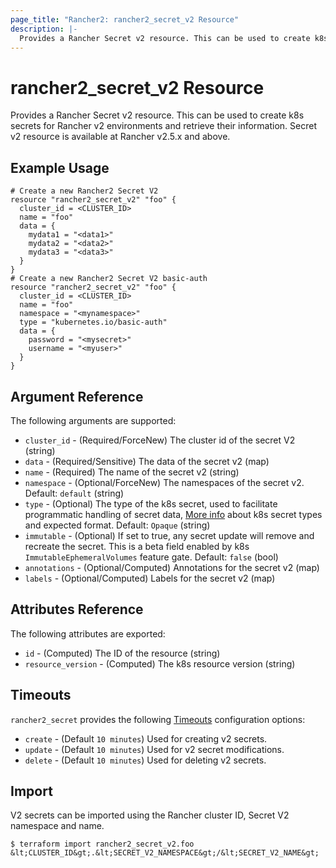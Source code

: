 ```yaml
---
page_title: "Rancher2: rancher2_secret_v2 Resource"
description: |-
  Provides a Rancher Secret v2 resource. This can be used to create k8s secrets for Rancher v2 environments and retrieve their information. Secret v2 resource is available at Rancher v2.5.x and above.
---
```


# rancher2\_secret\_v2 Resource

Provides a Rancher Secret v2 resource. This can be used to create k8s secrets for Rancher v2 environments and retrieve their information. Secret v2 resource is available at Rancher v2.5.x and above.

## Example Usage

```hcl
# Create a new Rancher2 Secret V2
resource "rancher2_secret_v2" "foo" {
  cluster_id = <CLUSTER_ID>
  name = "foo"
  data = {
  	mydata1 = "<data1>"
  	mydata2 = "<data2>"
  	mydata3 = "<data3>"
  }
}
# Create a new Rancher2 Secret V2 basic-auth
resource "rancher2_secret_v2" "foo" {
  cluster_id = <CLUSTER_ID>
  name = "foo"
  namespace = "<mynamespace>"
  type = "kubernetes.io/basic-auth"
  data = {
  	password = "<mysecret>"
  	username = "<myuser>"
  }
}
```

## Argument Reference

The following arguments are supported:

* `cluster_id` - (Required/ForceNew) The cluster id of the secret V2 (string)
* `data` - (Required/Sensitive) The data of the secret v2 (map)
* `name` - (Required) The name of the secret v2 (string)
* `namespace` - (Optional/ForceNew) The namespaces of the secret v2. Default: `default` (string)
* `type` - (Optional) The type of the k8s secret, used to facilitate programmatic handling of secret data, [More info](https://github.com/kubernetes/api/blob/release-1.20/core/v1/types.go#L5772) about k8s secret types and expected format.  Default: `Opaque` (string)
* `immutable` - (Optional) If set to true, any secret update will remove and recreate the secret. This is a beta field enabled by k8s `ImmutableEphemeralVolumes` feature gate. Default: `false` (bool)
* `annotations` - (Optional/Computed) Annotations for the secret v2 (map)
* `labels` - (Optional/Computed) Labels for the secret v2 (map)

## Attributes Reference

The following attributes are exported:

* `id` - (Computed) The ID of the resource (string)
* `resource_version` - (Computed) The k8s resource version (string)

## Timeouts

`rancher2_secret` provides the following
[Timeouts](https://www.terraform.io/docs/configuration/resources.html#operation-timeouts) configuration options:

- `create` - (Default `10 minutes`) Used for creating v2 secrets.
- `update` - (Default `10 minutes`) Used for v2 secret modifications.
- `delete` - (Default `10 minutes`) Used for deleting v2 secrets.

## Import

V2 secrets can be imported using the Rancher cluster ID, Secret V2 namespace and name.

```
$ terraform import rancher2_secret_v2.foo &lt;CLUSTER_ID&gt;.&lt;SECRET_V2_NAMESPACE&gt;/&lt;SECRET_V2_NAME&gt;
```
